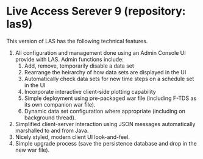 # Live Access Serever 9 (repository: las9)

This version of LAS has the following technical features.

1. All configuration and management done using an Admin Console UI provide with LAS. Admin functions include:
      1. Add, remove, temporarily disable a data set
      2. Rearrange the heirarchy of how data sets are displayed in the UI
      3. Automatically check data sets for new time steps on a schedule set in the UI
      4. Incorporate interactive client-side plotting capability
      5. Simple deployment using pre-packaged war file (including F-TDS as its own companion war file).
      6. Dynamic data set configuration where appropriate (including on background thread).
3. Simplified client-server interaction using JSON messages automatically marshalled to and from Java.
4. Nicely styled, modern client UI look-and-feel.
5. Simple upgrade process (save the persistence database and drop in the new war file).
